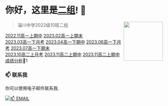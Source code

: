 # 你好，这里是[二组](https://2z.cyming.top)! 👋

<img width="125" align="right" src="https://img.cyming.top/file/dc6bec7675d1dd05b5a09.png" /> 
  
 > 淄川中学2022级10班二组

[2022.11高一上期中](2022.11高一上期中.html)
[2023.02高一上期末](2023.02高一上期末.html)<br/>
[2023.03高一下月考](2023.03高一下月考.html)
[2023.04高一下期中](2023.04高一下期中.html)
[2023.06高一下月考](2023.06高一下月考.html)
[2023.07高一下期末](2023.07高一下期末.html)<br/>
[2023.10高二上月考](2023.10高二上月考.html)
[2023.11高二上期中](2023.11高二上期中.html)
[2023.11高二上期中](2023.11高二上期中.html)<br/>
[成绩分析](成绩分析html)🤖1
  
 ### 📫 联系我 
  
 你可以使用电子邮件联系我. 
  
 [![📫 EMAIL](https://img.shields.io/badge/📫%20EMAIL-c@cyming.top-%2357728B?style=for-the-badge)](mailto:c@cyming.top)
